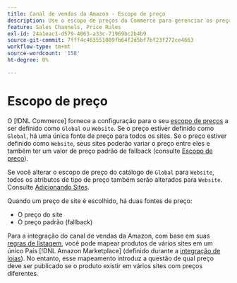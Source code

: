 ```yaml
---
title: Canal de vendas da Amazon - Escopo de preço
description: Use o escopo de preços do Commerce para gerenciar os preços de acordo com vários sites ou globalmente.
feature: Sales Channels, Price Rules
exl-id: 24a1eac1-d579-4063-a33c-71969bc2b4b9
source-git-commit: 7fff4c463551089fb64f2d5bf7bf23f272ce4663
workflow-type: tm+mt
source-wordcount: '158'
ht-degree: 0%

---
```


# Escopo de preço

O [!DNL Commerce] fornece a configuração para o seu [escopo de preços](https://experienceleague.adobe.com/docs/commerce-admin/config/catalog/catalog.html#price) a ser definido como `Global` ou `Website`. Se o preço estiver definido como `Global`, há uma única fonte de preço para todos os sites. Se o preço estiver definido como `Website`, seus sites poderão variar o preço entre eles e também ter um valor de preço padrão de fallback (consulte [Escopo de preço](https://experienceleague.adobe.com/docs/commerce-admin/catalog/products/pricing/catalog-price-scope.html)).

Se você alterar o escopo de preço do catálogo de `Global` para `Website`, todos os atributos de tipo de preço também serão alterados para `Website`. Consulte [Adicionando Sites](https://experienceleague.adobe.com/docs/commerce-admin/stores-sales/site-store/stores.html#add-websites).

Quando um preço de site é escolhido, há duas fontes de preço:

- O preço do site
- O preço padrão (fallback)

Para a integração do canal de vendas da Amazon, com base em suas [regras de listagem](./listing-rules.md), você pode mapear produtos de vários sites em um único País [!DNL Amazon Marketplace] (definido durante a [integração de lojas](./store-integration.md)). No entanto, esse mapeamento introduz a questão de qual preço deve ser publicado se o produto existir em vários sites com preços diferentes.
